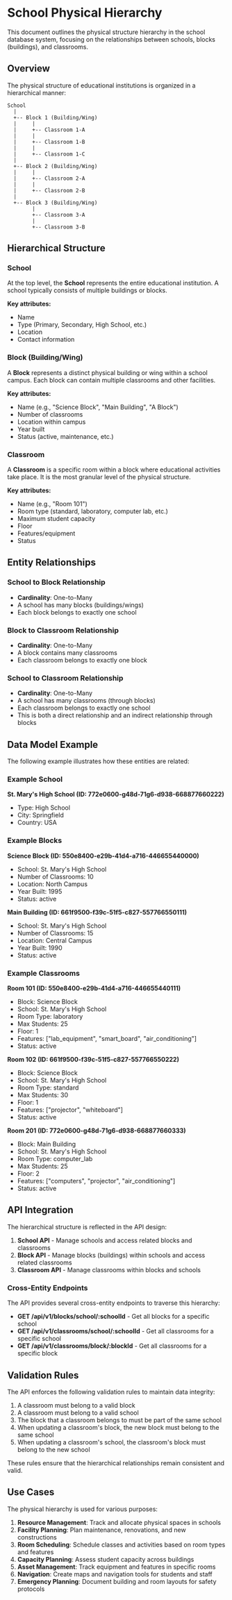# School Physical Hierarchy

This document outlines the physical structure hierarchy in the school database system, focusing on the relationships between schools, blocks (buildings), and classrooms.

## Overview

The physical structure of educational institutions is organized in a hierarchical manner:

```
School
  |
  +-- Block 1 (Building/Wing)
  |     |
  |     +-- Classroom 1-A
  |     |
  |     +-- Classroom 1-B
  |     |
  |     +-- Classroom 1-C
  |
  +-- Block 2 (Building/Wing)
  |     |
  |     +-- Classroom 2-A
  |     |
  |     +-- Classroom 2-B
  |
  +-- Block 3 (Building/Wing)
        |
        +-- Classroom 3-A
        |
        +-- Classroom 3-B
```

## Hierarchical Structure

### School

At the top level, the **School** represents the entire educational institution. A school typically consists of multiple buildings or blocks.

**Key attributes:**

- Name
- Type (Primary, Secondary, High School, etc.)
- Location
- Contact information

### Block (Building/Wing)

A **Block** represents a distinct physical building or wing within a school campus. Each block can contain multiple classrooms and other facilities.

**Key attributes:**

- Name (e.g., "Science Block", "Main Building", "A Block")
- Number of classrooms
- Location within campus
- Year built
- Status (active, maintenance, etc.)

### Classroom

A **Classroom** is a specific room within a block where educational activities take place. It is the most granular level of the physical structure.

**Key attributes:**

- Name (e.g., "Room 101")
- Room type (standard, laboratory, computer lab, etc.)
- Maximum student capacity
- Floor
- Features/equipment
- Status

## Entity Relationships

### School to Block Relationship

- **Cardinality**: One-to-Many
- A school has many blocks (buildings/wings)
- Each block belongs to exactly one school

### Block to Classroom Relationship

- **Cardinality**: One-to-Many
- A block contains many classrooms
- Each classroom belongs to exactly one block

### School to Classroom Relationship

- **Cardinality**: One-to-Many
- A school has many classrooms (through blocks)
- Each classroom belongs to exactly one school
- This is both a direct relationship and an indirect relationship through blocks

## Data Model Example

The following example illustrates how these entities are related:

### Example School

**St. Mary's High School (ID: 772e0600-g48d-71g6-d938-668877660222)**

- Type: High School
- City: Springfield
- Country: USA

### Example Blocks

**Science Block (ID: 550e8400-e29b-41d4-a716-446655440000)**

- School: St. Mary's High School
- Number of Classrooms: 10
- Location: North Campus
- Year Built: 1995
- Status: active

**Main Building (ID: 661f9500-f39c-51f5-c827-557766550111)**

- School: St. Mary's High School
- Number of Classrooms: 15
- Location: Central Campus
- Year Built: 1990
- Status: active

### Example Classrooms

**Room 101 (ID: 550e8400-e29b-41d4-a716-446655440111)**

- Block: Science Block
- School: St. Mary's High School
- Room Type: laboratory
- Max Students: 25
- Floor: 1
- Features: ["lab_equipment", "smart_board", "air_conditioning"]
- Status: active

**Room 102 (ID: 661f9500-f39c-51f5-c827-557766550222)**

- Block: Science Block
- School: St. Mary's High School
- Room Type: standard
- Max Students: 30
- Floor: 1
- Features: ["projector", "whiteboard"]
- Status: active

**Room 201 (ID: 772e0600-g48d-71g6-d938-668877660333)**

- Block: Main Building
- School: St. Mary's High School
- Room Type: computer_lab
- Max Students: 25
- Floor: 2
- Features: ["computers", "projector", "air_conditioning"]
- Status: active

## API Integration

The hierarchical structure is reflected in the API design:

1. **School API** - Manage schools and access related blocks and classrooms
2. **Block API** - Manage blocks (buildings) within schools and access related classrooms
3. **Classroom API** - Manage classrooms within blocks and schools

### Cross-Entity Endpoints

The API provides several cross-entity endpoints to traverse this hierarchy:

- **GET /api/v1/blocks/school/:schoolId** - Get all blocks for a specific school
- **GET /api/v1/classrooms/school/:schoolId** - Get all classrooms for a specific school
- **GET /api/v1/classrooms/block/:blockId** - Get all classrooms for a specific block

## Validation Rules

The API enforces the following validation rules to maintain data integrity:

1. A classroom must belong to a valid block
2. A classroom must belong to a valid school
3. The block that a classroom belongs to must be part of the same school
4. When updating a classroom's block, the new block must belong to the same school
5. When updating a classroom's school, the classroom's block must belong to the new school

These rules ensure that the hierarchical relationships remain consistent and valid.

## Use Cases

The physical hierarchy is used for various purposes:

1. **Resource Management**: Track and allocate physical spaces in schools
2. **Facility Planning**: Plan maintenance, renovations, and new constructions
3. **Room Scheduling**: Schedule classes and activities based on room types and features
4. **Capacity Planning**: Assess student capacity across buildings
5. **Asset Management**: Track equipment and features in specific rooms
6. **Navigation**: Create maps and navigation tools for students and staff
7. **Emergency Planning**: Document building and room layouts for safety protocols
